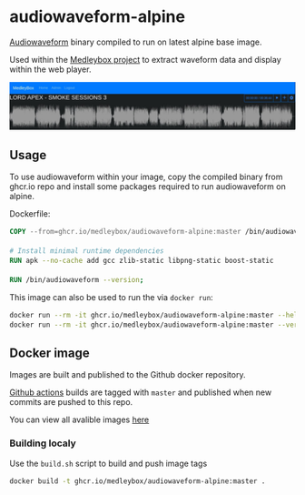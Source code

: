 # audiowaveform-alpine
[Audiowaveform][github-audiowaveform] binary compiled to run on latest alpine base image.

Used within the [Medleybox project][github-vault] to extract waveform data and display within the web player.

![Medleybox Player](.github/medleybox_player.jpg)

## Usage
To use audiowaveform within your image, copy the compiled binary from ghcr.io repo and install some packages required to run audiowaveform on alpine.

Dockerfile:
```dockerfile
COPY --from=ghcr.io/medleybox/audiowaveform-alpine:master /bin/audiowaveform /bin/audiowaveform

# Install minimal runtime dependencies
RUN apk --no-cache add gcc zlib-static libpng-static boost-static

RUN /bin/audiowaveform --version;
```

This image can also be used to run the via `docker run`:
```bash
docker run --rm -it ghcr.io/medleybox/audiowaveform-alpine:master --help
docker run --rm -it ghcr.io/medleybox/audiowaveform-alpine:master --version
```

## Docker image
Images are built and published to the Github docker repository.

[Github actions][github-actions] builds are tagged with `master` and published when new commits are pushed to this repo.

You can view all avalible images [here][docker-image-versions]

### Building localy
Use the `build.sh` script to build and push image tags
```bash
docker build -t ghcr.io/medleybox/audiowaveform-alpine:master .
```

[github-vault]: https://github.com/medleybox/vault/blob/master/src/Service/Audiowaveform.php
[github-audiowaveform]: https://github.com/bbc/audiowaveform
[github-actions]: https://github.com/medleybox/audiowaveform-alpine/actions/workflows/docker-publish.yml
[docker-image-versions]: https://github.com/medleybox/audiowaveform-alpine/pkgs/container/audiowaveform-alpine/versions
